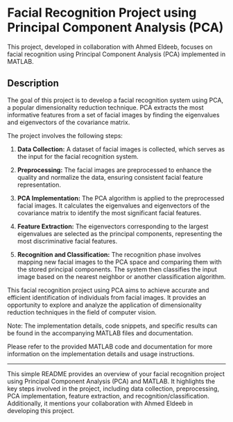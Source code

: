 # Facial Recognition Project using Principal Component Analysis (PCA)

This project, developed in collaboration with Ahmed Eldeeb, focuses on facial recognition using Principal Component Analysis (PCA) implemented in MATLAB.

## Description

The goal of this project is to develop a facial recognition system using PCA, a popular dimensionality reduction technique. PCA extracts the most informative features from a set of facial images by finding the eigenvalues and eigenvectors of the covariance matrix.

The project involves the following steps:

1. **Data Collection:** A dataset of facial images is collected, which serves as the input for the facial recognition system.

2. **Preprocessing:** The facial images are preprocessed to enhance the quality and normalize the data, ensuring consistent facial feature representation.

3. **PCA Implementation:** The PCA algorithm is applied to the preprocessed facial images. It calculates the eigenvalues and eigenvectors of the covariance matrix to identify the most significant facial features.

4. **Feature Extraction:** The eigenvectors corresponding to the largest eigenvalues are selected as the principal components, representing the most discriminative facial features.

5. **Recognition and Classification:** The recognition phase involves mapping new facial images to the PCA space and comparing them with the stored principal components. The system then classifies the input image based on the nearest neighbor or another classification algorithm.

This facial recognition project using PCA aims to achieve accurate and efficient identification of individuals from facial images. It provides an opportunity to explore and analyze the application of dimensionality reduction techniques in the field of computer vision.

Note: The implementation details, code snippets, and specific results can be found in the accompanying MATLAB files and documentation.

Please refer to the provided MATLAB code and documentation for more information on the implementation details and usage instructions.

---

This simple README provides an overview of your facial recognition project using Principal Component Analysis (PCA) and MATLAB. It highlights the key steps involved in the project, including data collection, preprocessing, PCA implementation, feature extraction, and recognition/classification. Additionally, it mentions your collaboration with Ahmed Eldeeb in developing this project.
